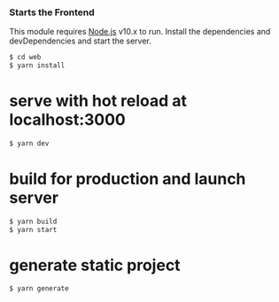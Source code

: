 ### Starts the Frontend

This module requires [Node.js](https://nodejs.org/) v10.x to run.
Install the dependencies and devDependencies and start the server.

```sh
$ cd web
$ yarn install
```

# serve with hot reload at localhost:3000

```sh
$ yarn dev
```

# build for production and launch server

```sh
$ yarn build
$ yarn start
```

# generate static project

```sh
$ yarn generate
```
